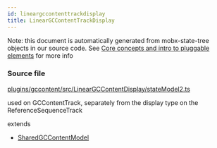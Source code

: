 ```yaml
---
id: lineargccontenttrackdisplay
title: LinearGCContentTrackDisplay
---
```


Note: this document is automatically generated from mobx-state-tree objects in
our source code. See
[Core concepts and intro to pluggable elements](/docs/developer_guide/) for more
info

### Source file

[plugins/gccontent/src/LinearGCContentDisplay/stateModel2.ts](https://github.com/GMOD/jbrowse-components/blob/main/plugins/gccontent/src/LinearGCContentDisplay/stateModel2.ts)

used on GCContentTrack, separately from the display type on the
ReferenceSequenceTrack

extends

- [SharedGCContentModel](../sharedgccontentmodel)
